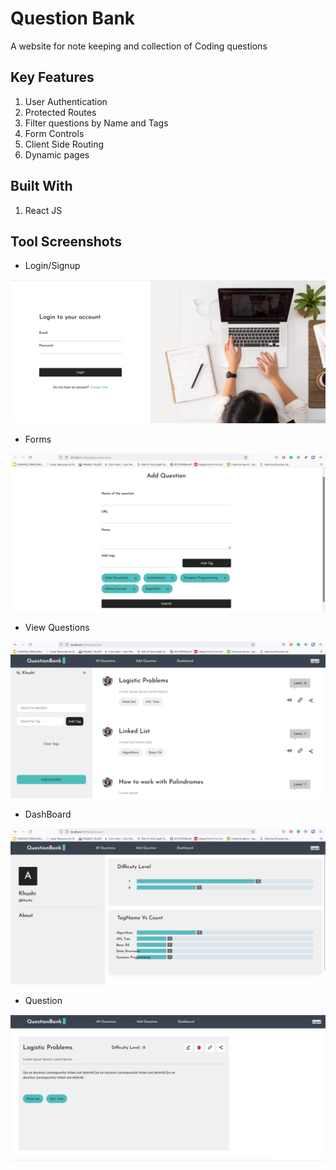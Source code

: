 # Question Bank 

A website for note keeping and collection of Coding questions 

## Key Features
1. User Authentication
2. Protected Routes
3. Filter questions by Name and Tags
4. Form Controls
5. Client Side Routing
6. Dynamic pages

## Built With
1. React JS

## Tool Screenshots
* Login/Signup

![Login/Signup](https://github.com/akstron/Question-Bank-Client/blob/khushij/client/src/img/Screenshot%20(129).png)

* Forms

![Add Question](https://github.com/akstron/Question-Bank-Client/blob/khushij/client/src/img/Screenshot%20(126).png)

* View Questions

![All Questions](https://github.com/akstron/Question-Bank-Client/blob/khushij/client/src/img/Screenshot%20(139).png)

* DashBoard

![Dashboard](https://github.com/akstron/Question-Bank-Client/blob/khushij/client/src/img/Screenshot%20(141).png)

* Question

![Question](https://github.com/akstron/Question-Bank-Client/blob/khushij/client/src/img/Screenshot%20(140).png)



             
